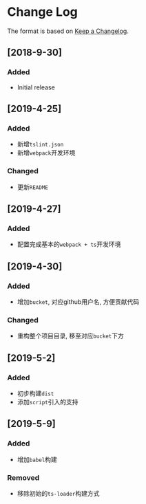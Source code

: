 # Change Log

The format is based on [Keep a Changelog](http://keepachangelog.com/).

## [2018-9-30]

### Added

- Initial release

## [2019-4-25]

### Added

- 新增`tslint.json`
- 新增`webpack`开发环境

### Changed

- 更新`README`

## [2019-4-27]

### Added

- 配置完成基本的`webpack + ts`开发环境

## [2019-4-30]

### Added

- 增加`bucket`, 对应github用户名, 方便贡献代码

### Changed

- 重构整个项目目录, 移至对应`bucket`下方

## [2019-5-2]

### Added

- 初步构建`dist`
- 添加`script`引入的支持

## [2019-5-9]

### Added

- 增加`babel`构建

### Removed

- 移除初始的`ts-loader`构建方式